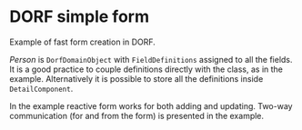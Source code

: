 # DORF simple form
Example of fast form creation in DORF.

_Person_ is `DorfDomainObject` with `FieldDefinitions` assigned to all the fields. It is a good practice to couple definitions directly with the class, as in the example. Alternatively it is possible to store all the definitions inside `DetailComponent`.

In the example reactive form works for both adding and updating. Two-way communication (for and from the form) is presented in the example.